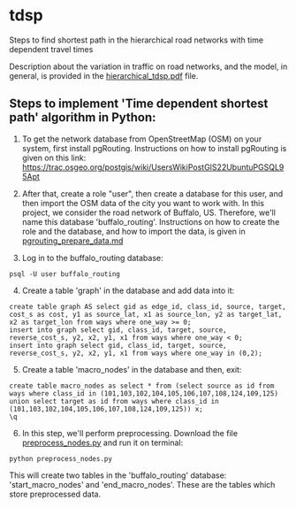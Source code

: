 # tdsp
Steps to find shortest path in the hierarchical road networks with time dependent travel times

Description about the variation in traffic on road networks, and the model, in general, is provided in the [hierarchical_tdsp.pdf](hierarchical_tdsp.pdf) file.

## Steps to implement 'Time dependent shortest path' algorithm in Python:
1) To get the network database from OpenStreetMap (OSM) on your system, first install pgRouting. Instructions on how to install pgRouting is given on this link: https://trac.osgeo.org/postgis/wiki/UsersWikiPostGIS22UbuntuPGSQL95Apt

2) After that, create a role "user", then create a database for this user, and then import the OSM data of the city you want to work with. In this project, we consider the road network of Buffalo, US. Therefore, we'll name this database 'buffalo_routing'. Instructions on how to create the role and the database, and how to import the data, is given in [pgrouting_prepare_data.md](pgrouting_prepare_data.md)

3) Log in to the buffalo_routing database:
```
psql -U user buffalo_routing
```

4) Create a table 'graph' in the database and add data into it:
```
create table graph AS select gid as edge_id, class_id, source, target, cost_s as cost, y1 as source_lat, x1 as source_lon, y2 as target_lat, x2 as target_lon from ways where one_way >= 0;
insert into graph select gid, class_id, target, source, reverse_cost_s, y2, x2, y1, x1 from ways where one_way < 0;
insert into graph select gid, class_id, target, source, reverse_cost_s, y2, x2, y1, x1 from ways where one_way in (0,2);
```

5) Create a table 'macro_nodes' in the database and then, exit:
```
create table macro_nodes as select * from (select source as id from ways where class_id in (101,103,102,104,105,106,107,108,124,109,125) union select target as id from ways where class_id in (101,103,102,104,105,106,107,108,124,109,125)) x;
\q
```

6) In this step, we'll perform preprocessing. Download the file [preprocess_nodes.py](preprocess_nodes.py) and run it on terminal:
```
python preprocess_nodes.py
```

This will create two tables in the 'buffalo_routing' database: 'start_macro_nodes' and 'end_macro_nodes'. These are the tables which store preprocessed data.
